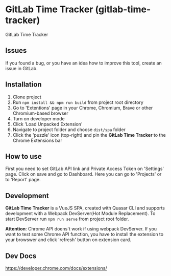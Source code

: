 # GitLab Time Tracker (gitlab-time-tracker)

GitLab Time Tracker

## Issues
If you found a bug, or you have an idea how to improve this tool, create an issue in GitLab.

## Installation
1. Clone project
2. Run `npm install && npm run build` from project root directory
3. Go to 'Extentions' page in your Chrome, Chromium, Brave or other Chromium-based browser
4. Turn on developer mode
5. Click 'Load Unpacked Extension'
6. Navigate to project folder and choose `dist/spa` folder
7. Click the 'puzzle' icon (top-right) and pin the **GitLab Time Tracker** to the Chrome Extensions bar

## How to use
First you need to set GitLab API link and Private Access Token on 'Settings' page. Click on save and
go to Dashboard. Here you can go to 'Projects' or to 'Report' page.

## Development
**GitLab Time Tracker** is a VueJS SPA, created with Quasar CLI and supports development with a Webpack DevServer(Hot Module Replacement).
To start DevServer run `npm run serve` from project root folder.

**Attention**: Chrome API doens't work if using webpack DevServer.
If you want to test some Chrome API function, you have to install the extension to your browswer
and click 'refresh' button on extension card.

## Dev Docs
https://developer.chrome.com/docs/extensions/

